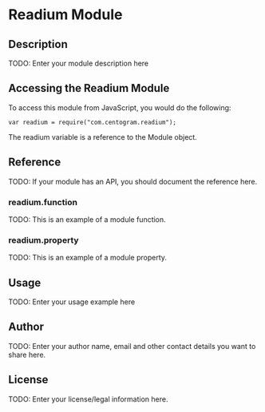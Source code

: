 # Readium Module

## Description

TODO: Enter your module description here

## Accessing the Readium Module

To access this module from JavaScript, you would do the following:

    var readium = require("com.centogram.readium");

The readium variable is a reference to the Module object.

## Reference

TODO: If your module has an API, you should document
the reference here.

### readium.function

TODO: This is an example of a module function.

### readium.property

TODO: This is an example of a module property.

## Usage

TODO: Enter your usage example here

## Author

TODO: Enter your author name, email and other contact
details you want to share here.

## License

TODO: Enter your license/legal information here.
